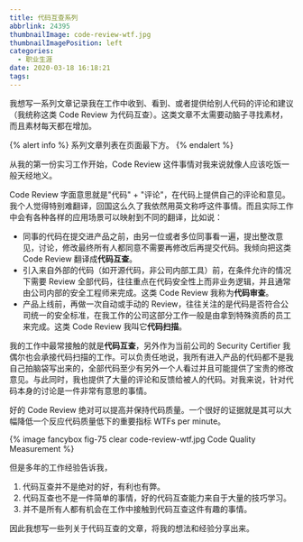 ```yaml
---
title: 代码互查系列
abbrlink: 24395
thumbnailImage: code-review-wtf.jpg
thumbnailImagePosition: left
categories:
  - 职业生涯
date: 2020-03-18 16:18:21
tags:
---
```


我想写一系列文章记录我在工作中收到、看到、或者提供给别人代码的评论和建议（我统称这类 Code Review 为代码互查）。这类文章不太需要动脑子寻找素材，而且素材每天都在增加。

<!-- excerpt -->

{% alert info %}
系列文章列表在页面最下方。
{% endalert %}

从我的第一份实习工作开始，Code Review 这件事情对我来说就像人应该吃饭一般天经地义。

Code Review 字面意思就是"代码" + "评论"，在代码上提供自己的评论和意见。我个人觉得特别难翻译，回国这么久了我依然用英文称呼这件事情。而且实际工作中会有各种各样的应用场景可以映射到不同的翻译，比如说：
* 同事的代码在提交进产品之前，由另一位或者多位同事看一遍，提出整改意见，讨论，修改最终所有人都同意不需要再修改后再提交代码。我倾向把这类 Code Review 翻译成**代码互查**。
* 引入来自外部的代码（如开源代码，非公司内部工具）前，在条件允许的情况下需要 Review 全部代码，往往重点在代码安全性上而非业务逻辑，并且通常由公司内部的安全工程师来完成。这类 Code Review 我称为**代码审查**。
* 产品上线前，再做一次自动或手动的 Review，往往关注的是代码是否符合公司统一的安全标准，在我工作的公司这部分工作一般是由拿到特殊资质的员工来完成。这类 Code Review 我叫它**代码扫描**。

我的工作中最常接触的就是**代码互查**，另外作为当前公司的 Security Certifier 我偶尔也会承接代码扫描的工作。可以负责任地说，我所有进入产品的代码都不是我自己拍脑袋写出来的，全部代码至少有另外一个人看过并且可能提供了宝贵的修改意见。与此同时，我也提供了大量的评论和反馈给被人的代码。对我来说，针对代码本身的讨论是一件非常有意思的事情。

好的 Code Review 绝对可以提高并保持代码质量。一个很好的证据就是其可以大幅降低一个反应代码质量低下的重要指标 WTFs per minute。

{% image fancybox fig-75 clear code-review-wtf.jpg Code Quality Measurement %}

但是多年的工作经验告诉我，
1. 代码互查并不是绝对的好，有利也有弊。
2. 代码互查也不是一件简单的事情，好的代码互查能力来自于大量的技巧学习。
3. 并不是所有人都有机会在工作中接触到代码互查这件有趣的事情。


因此我想写一些列关于代码互查的文章，将我的想法和经验分享出来。